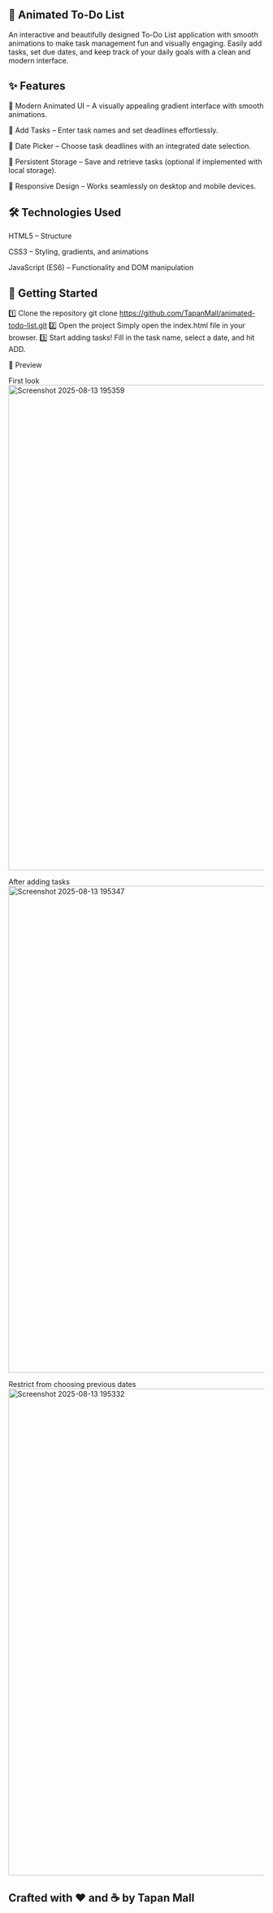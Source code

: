 ## 🌟 Animated To-Do List
An interactive and beautifully designed To-Do List application with smooth animations to make task management fun and visually engaging.
Easily add tasks, set due dates, and keep track of your daily goals with a clean and modern interface.

## ✨ Features
🎨 Modern Animated UI – A visually appealing gradient interface with smooth animations.

📝 Add Tasks – Enter task names and set deadlines effortlessly.

📅 Date Picker – Choose task deadlines with an integrated date selection.

💾 Persistent Storage – Save and retrieve tasks (optional if implemented with local storage).

📱 Responsive Design – Works seamlessly on desktop and mobile devices.

## 🛠️ Technologies Used
HTML5 – Structure

CSS3 – Styling, gradients, and animations

JavaScript (ES6) – Functionality and DOM manipulation

## 🚀 Getting Started

1️⃣ Clone the repository
git clone https://github.com/TapanMall/animated-todo-list.git
2️⃣ Open the project
Simply open the index.html file in your browser.
3️⃣ Start adding tasks!
Fill in the task name, select a date, and hit ADD.

📸 Preview

First look
<img width="1561" height="955" alt="Screenshot 2025-08-13 195359" src="https://github.com/user-attachments/assets/b9dba4d4-2551-442d-a106-1a7375b12458" />

After adding tasks 
<img width="1603" height="958" alt="Screenshot 2025-08-13 195347" src="https://github.com/user-attachments/assets/47dbbfc8-c870-47a3-a532-ed35b410b1f9" />

Restrict from choosing previous dates
<img width="1413" height="958" alt="Screenshot 2025-08-13 195332" src="https://github.com/user-attachments/assets/167d96bf-bc1e-4f72-b0c6-5ed1440b8350" />

## Crafted with ❤️ and ☕ by Tapan Mall
